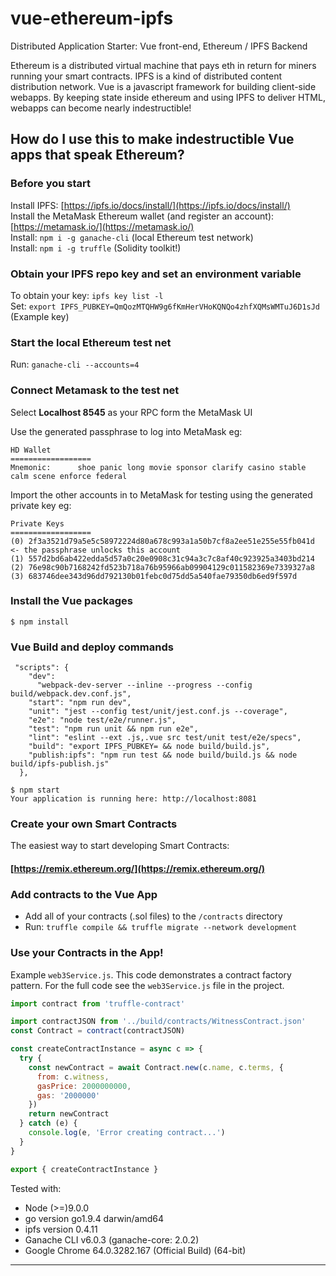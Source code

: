# vue-ethereum-ipfs
Distributed Application Starter: Vue front-end, Ethereum / IPFS Backend

Ethereum is a distributed virtual machine that pays eth in return for miners running
your smart contracts. IPFS is a kind of distributed content distribution network. Vue
is a javascript framework for building client-side webapps. By keeping state inside
ethereum and using IPFS to deliver HTML, webapps can become nearly indestructible!

## How do I use this to make indestructible Vue apps that speak Ethereum? 

### Before you start

Install IPFS: [https://ipfs.io/docs/install/](https://ipfs.io/docs/install/) <br/>
Install the MetaMask Ethereum wallet (and register an account): [https://metamask.io/](https://metamask.io/) <br/>
Install: `npm i -g ganache-cli` (local Ethereum test network) <br/>
Install: `npm i -g truffle` (Solidity toolkit!) <br/>

### Obtain your IPFS repo key and set an environment variable
To obtain your key: `ipfs key list -l` <br/>
Set: `export IPFS_PUBKEY=QmQozMTQHW9g6fKmHerVHoKQNQo4zhfXQMsWMTuJ6D1sJd` (Example key)


### Start the local Ethereum test net <br/>
Run: `ganache-cli --accounts=4`


### Connect Metamask to the test net <br/>
Select **Localhost 8545** as your RPC form the MetaMask UI

Use the generated passphrase to log into MetaMask eg:
```
HD Wallet
==================
Mnemonic:      shoe panic long movie sponsor clarify casino stable calm scene enforce federal
```

Import the other accounts in to MetaMask for testing using the generated private key eg:
```
Private Keys
==================
(0) 2f3a3521d79a5e5c58972224d80a678c993a1a50b7cf8a2ee51e255e55fb041d <- the passphrase unlocks this account
(1) 557d2bd6ab422edda5d57a0c20e0908c31c94a3c7c8af40c923925a3403bd214
(2) 76e98c90b7168242fd523b718a76b95966ab09904129c011582369e7339327a8
(3) 683746dee343d96dd792130b01febc0d75dd5a540fae79350db6ed9f597d
```

### Install the Vue packages
```
$ npm install
```

### Vue Build and deploy commands
```
 "scripts": {
    "dev":
      "webpack-dev-server --inline --progress --config build/webpack.dev.conf.js",
    "start": "npm run dev",
    "unit": "jest --config test/unit/jest.conf.js --coverage",
    "e2e": "node test/e2e/runner.js",
    "test": "npm run unit && npm run e2e",
    "lint": "eslint --ext .js,.vue src test/unit test/e2e/specs",
    "build": "export IPFS_PUBKEY= && node build/build.js",
    "publish:ipfs": "npm run test && node build/build.js && node build/ipfs-publish.js"
  },
```

```
$ npm start
Your application is running here: http://localhost:8081
```

### Create your own Smart Contracts

The easiest way to start developing Smart Contracts: <br/>
#### [https://remix.ethereum.org/](https://remix.ethereum.org/)

### Add contracts to the Vue App

- Add all of your contracts (.sol files) to the `/contracts` directory
- Run: `truffle compile && truffle migrate --network development`

### Use your Contracts in the App!

Example `web3Service.js`. This code demonstrates a contract factory pattern. For the full code see the `web3Service.js` file in the project.

```js
import contract from 'truffle-contract'

import contractJSON from '../build/contracts/WitnessContract.json'
const Contract = contract(contractJSON)

const createContractInstance = async c => {
  try {
    const newContract = await Contract.new(c.name, c.terms, {
      from: c.witness,
      gasPrice: 2000000000,
      gas: '2000000'
    })
    return newContract
  } catch (e) {
    console.log(e, 'Error creating contract...')
  }
}

export { createContractInstance }

```

Tested with:

* Node (>=)9.0.0
* go version go1.9.4 darwin/amd64
* ipfs version 0.4.11
* Ganache CLI v6.0.3 (ganache-core: 2.0.2)  
* Google Chrome 64.0.3282.167 (Official Build) (64-bit)

---


